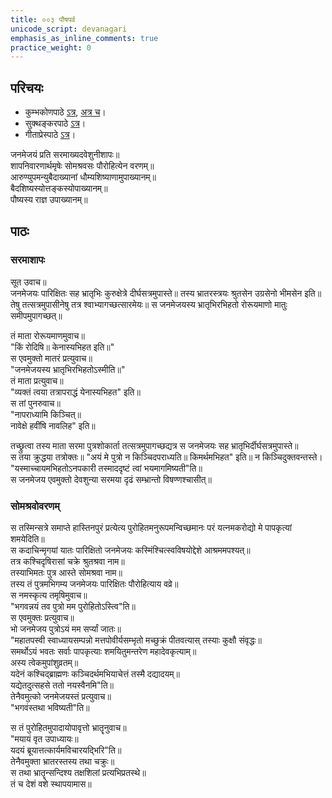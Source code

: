 ```yaml
---  
title: ००३ पौषपर्व 
unicode_script: devanagari  
emphasis_as_inline_comments: true  
practice_weight: 0  
---  
```


## परिचयः
- कुम्भकोणपाठे [ऽत्र](https://archive.org/details/mahAbhArata-kumbhakoNam/page/n13), [अत्र च](https://sanskritdocuments.org/mirrors/mahabharata/mbhK/mahabharata-k-01-sa.html)।
- सुक्थङ्करपाठे [ऽत्र](http://bombay.indology.info/mahabharata/text/UD/MBh01.txt)।
- गीताप्रेस्पाठे [ऽत्र](https://archive.org/stream/mahabharata01ramauoft#page/564/mode/2up)।
  

जनमेजयं प्रति सरमाख्यदवेशुनीशापः॥  
शापनिवारणार्थमृषेः सोमश्रवसः पौरोहित्येन वरणम्॥  
आरुण्युपमन्युबैदाख्यानां धौम्यशिष्याणामुपाख्यानम्॥  
बैदशिष्यस्योत्तङ्कस्योपाख्यानम्॥  
पौष्यस्य राज्ञ उपाख्यानम्॥  

## पाठः
### सरमाशापः
सूत उवाच॥  
जनमेजयः पारिक्षितः सह भ्रातृभिः कुरुक्षेत्रे दीर्घसत्रमुपास्ते॥ तस्य भ्रातरस्त्रयः श्रुतसेन उग्रसेनो भीमसेन इति॥ तेषु तत्सत्रमुपासीनेषु तत्र श्वाभ्यागच्छत्सारमेयः॥ स जनमेजयस्य भ्रातृभिरभिहतो रोरूयमाणो मातुः समीपमुपागच्छत्॥ 

तं माता रोरूयमाणमुवाच॥  
"किं रोदिषि॥ केनास्यभिहत इति॥"  
स एवमुक्तो मातरं प्रत्युवाच॥  
"जनमेजयस्य भ्रातृभिरभिहतोऽस्मीति॥"  
तं माता प्रत्युवाच॥  
"व्यक्तं त्वया तत्रापराद्धं येनास्यभिहत" इति॥  
स तां पुनरुवाच॥  
"नापराध्यामि किञ्चित्॥  
नावेक्षे हवींषि नावलिह" इति॥  

तच्छ्रुत्वा तस्य माता सरमा पुत्रशोकार्ता तत्सत्रमुपागच्छद्यत्र स जनमेजयः सह भ्रातृभिर्दीर्घसत्रमुपास्ते॥  
स तया क्रुद्धया तत्रोक्तः॥ "अयं मे पुत्रो न किञ्चिदपराध्यति॥ किमर्थमभिहत" इति॥ न किञ्चिदुक्तवन्तस्ते।
"यस्माच्चायमभिहतोऽनपकारी तस्माददृष्टं त्वां भयमागमिष्यती"ति॥  
स जनमेजय एवमुक्तो देवशुन्या सरमया दृढं सम्भ्रान्तो विषण्णश्चासीत्॥  

### सोमश्रवोवरणम्
स तस्मिन्सत्रे समाप्ते हास्तिनपुरं प्रत्येत्य पुरोहितमनुरूपमन्विच्छमानः परं यत्नमकरोद्यो मे पापकृत्यां शमयेदिति॥  
स कदाचिन्मृगयां यातः पारिक्षितो जनमेजयः कस्मिंश्चित्स्वविषयोद्देशे आश्रममपश्यत्॥  
तत्र कश्चिदृषिरासां चक्रे श्रुतश्रवा नाम॥  
तस्याभिमतः पुत्र आस्ते सोमश्रवा नाम॥  
तस्य तं पुत्रमभिगम्य जनमेजयः पारिक्षितः पौरोहित्याय वव्रे॥  
स नमस्कृत्य तमृषिमुवाच॥  
"भगवन्नयं तव पुत्रो मम पुरोहितोऽस्त्वि"ति॥  
स एवमुक्तः प्रत्युवाच॥  
भो जनमेजय पुत्रोऽयं मम सर्प्यां जातः॥  
"महातपस्वी स्वाध्यायसम्पन्नो मत्तपोवीर्यसम्भृतो मच्छुक्रं पीतवत्यास् तस्याः कुक्षौ संवृद्धः॥  
समर्थोऽयं भवतः सर्वाः पापकृत्याः शमयितुमन्तरेण महादेवकृत्याम्॥  
अस्य त्वेकमुपांशुव्रतम्॥  
यदेनं कश्चिद्ब्राह्मणः कञ्चिदर्थमभियाचेत्तं तस्मै दद्यादयम्॥  
यद्येतदुत्सहसे ततो नयस्वैनमि"ति॥  
तेनैवमुत्को जनमेजयस्तं प्रत्युवाच॥  
"भगवंस्तथा भविष्यती"ति॥  

स तं पुरोहितमुपादायोपावृत्तो भ्रातॄनुवाच॥  
"मयायं वृत उपाध्यायः॥  
यदयं ब्रूयात्तत्कार्यमविचारयद्भिरि"ति॥  
तेनैवमुक्ता भ्रातरस्तस्य तथा चक्रुः॥  
स तथा भ्रातॄन्सन्दिश्य तक्षशिलां प्रत्यभिप्रतस्थे॥  
तं च देशं वशे स्थापयामास॥  

<div class="js_include" url="01-dhaumya-shixA.md"  newLevelForH1="2" includeTitle="true"> </div>  

<div class="js_include" url="02-uttanka-shixA.md"  newLevelForH1="2" includeTitle="true"> </div>  

<div class="js_include" url="03-sarpasatrachodanA.md"  newLevelForH1="2" includeTitle="true"> </div>  

